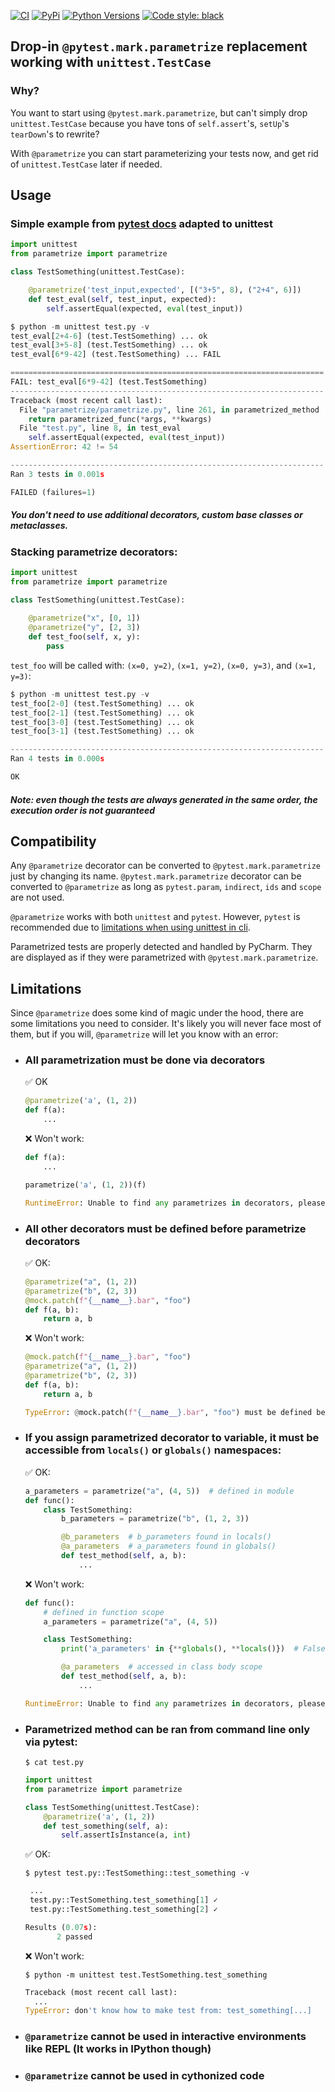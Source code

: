 [![CI](https://github.com/MrMrRobat/parametrize/workflows/CI/badge.svg?event=push)](https://github.com/MrMrRobat/parametrize/actions?query=event%3Apush+branch%3Amaster+workflow%3ACI)
[![PyPi](https://img.shields.io/pypi/v/parametrize.svg)](https://pypi.python.org/pypi/parametrize)
[![Python Versions](https://img.shields.io/pypi/pyversions/parametrize.svg)](https://github.com/MrMrRobat/parametrize)
[![Code style: black](https://img.shields.io/badge/code%20style-black-000000.svg)](https://github.com/psf/black)

## Drop-in `@pytest.mark.parametrize` replacement working with `unittest.TestCase`

### Why?
You want to start using `@pytest.mark.parametrize`, but can't simply drop `unittest.TestCase` because you have tons of `self.assert`'s, `setUp`'s `tearDown`'s to rewrite?

With `@parametrize` you can start parameterizing your tests now, and get rid of `unittest.TestCase` later if needed.

## Usage
### Simple example from [pytest docs](https://docs.pytest.org/en/6.2.x/parametrize.html) adapted to unittest
```python
import unittest
from parametrize import parametrize

class TestSomething(unittest.TestCase):

    @parametrize('test_input,expected', [("3+5", 8), ("2+4", 6)])
    def test_eval(self, test_input, expected):
        self.assertEqual(expected, eval(test_input))
```
```py
$ python -m unittest test.py -v
test_eval[2+4-6] (test.TestSomething) ... ok
test_eval[3+5-8] (test.TestSomething) ... ok
test_eval[6*9-42] (test.TestSomething) ... FAIL

======================================================================
FAIL: test_eval[6*9-42] (test.TestSomething)
----------------------------------------------------------------------
Traceback (most recent call last):
  File "parametrize/parametrize.py", line 261, in parametrized_method
    return parametrized_func(*args, **kwargs)
  File "test.py", line 8, in test_eval
    self.assertEqual(expected, eval(test_input))
AssertionError: 42 != 54

----------------------------------------------------------------------
Ran 3 tests in 0.001s

FAILED (failures=1)
```
##### You don't need to use additional decorators, custom base classes or metaclasses.

### Stacking parametrize decorators:
```python
import unittest
from parametrize import parametrize

class TestSomething(unittest.TestCase):
    
    @parametrize("x", [0, 1])
    @parametrize("y", [2, 3])
    def test_foo(self, x, y):
        pass
```
`test_foo` will be called with: `(x=0, y=2)`, `(x=1, y=2)`, `(x=0, y=3)`, and `(x=1, y=3)`:
```python
$ python -m unittest test.py -v
test_foo[2-0] (test.TestSomething) ... ok
test_foo[2-1] (test.TestSomething) ... ok
test_foo[3-0] (test.TestSomething) ... ok
test_foo[3-1] (test.TestSomething) ... ok

----------------------------------------------------------------------
Ran 4 tests in 0.000s

OK
```
##### Note: even though the tests are always generated in the same order, the execution order is not guaranteed


## Compatibility 
Any `@parametrize` decorator can be converted to `@pytest.mark.parametrize` just by changing its name. 
`@pytest.mark.parametrize` decorator can be converted to `@parametrize` as long as `pytest.param`, `indirect`, `ids` and `scope` are not used.

`@parametrize` works with both `unittest` and `pytest`. However, `pytest` is recommended due to [limitations when using unittest in cli](#parametrized-method-can-be-ran-from-command-line-only-via-pytest). 

Parametrized tests are properly detected and handled by PyCharm. They are displayed as if they were parametrized with `@pytest.mark.parametrize`.


## Limitations
Since `@parametrize` does some kind of magic under the hood, there are some limitations you need to consider.
It's likely you will never face most of them, but if you will, `@parametrize` will let you know with an error:

- ### All parametrization must be done via decorators
    :white_check_mark: OK
    ```python
    @parametrize('a', (1, 2))
    def f(a):
        ...
    ```   
    :x: Won't work:
    ```python
    def f(a):
        ...
  
    parametrize('a', (1, 2))(f)
    ```
    ```py
    RuntimeError: Unable to find any parametrizes in decorators, please rewrite decorator name to match any of detected names @{'parametrize'}
    ```
    
- ### All other decorators must be defined before parametrize decorators
    :white_check_mark: OK:
    ```py
    @parametrize("a", (1, 2))
    @parametrize("b", (2, 3))
    @mock.patch(f"{__name__}.bar", "foo")
    def f(a, b):
        return a, b
    ```
    :x: Won't work:
    ```python
    @mock.patch(f"{__name__}.bar", "foo")
    @parametrize("a", (1, 2))
    @parametrize("b", (2, 3))
    def f(a, b):
        return a, b
    ```
    ```py
    TypeError: @mock.patch(f"{__name__}.bar", "foo") must be defined before any of @{'parametrize'} decorators
    ```

- ### If you assign parametrized decorator to variable, it must be accessible from `locals()` or `globals()` namespaces:
    :white_check_mark: OK:
    ```py
    a_parameters = parametrize("a", (4, 5))  # defined in module
    def func():  
        class TestSomething:
            b_parameters = parametrize("b", (1, 2, 3))
  
            @b_parameters  # b_parameters found in locals()
            @a_parameters  # a_parameters found in globals()
            def test_method(self, a, b):
                ...
    ```
    :x: Won't work:
    ```py
    def func():
        # defined in function scope
        a_parameters = parametrize("a", (4, 5))
    
        class TestSomething:
            print('a_parameters' in {**globals(), **locals()})  # False
    
            @a_parameters  # accessed in class body scope
            def test_method(self, a, b):
                ...
    ```
    ```py
    RuntimeError: Unable to find any parametrizes in decorators, please rewrite decorator name to match any of detected names @{'parametrize'}  
    ```

- ### Parametrized method can be ran from command line only via pytest:
    `$ cat test.py`
    ```py
    import unittest
    from parametrize import parametrize
    
    class TestSomething(unittest.TestCase):
        @parametrize('a', (1, 2))
        def test_something(self, a):
            self.assertIsInstance(a, int)
    ```
    :white_check_mark: OK:
    
    `$ pytest test.py::TestSomething::test_something -v`
    ```py
     ...    
     test.py::TestSomething.test_something[1] ✓                                       50% █████     
     test.py::TestSomething.test_something[2] ✓                                      100% ██████████
    
    Results (0.07s):
           2 passed
    ```
    :x: Won't work:
    
    `$ python -m unittest test.TestSomething.test_something`
    ```py
    Traceback (most recent call last):
      ...
    TypeError: don't know how to make test from: test_something[...]
    ```
- ### `@parametrize` cannot be used in interactive environments like REPL (It works in IPython though)
- ### `@parametrize` cannot be used in cythonized code  
